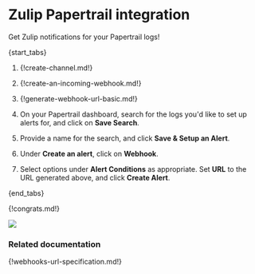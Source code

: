 # Zulip Papertrail integration

Get Zulip notifications for your Papertrail logs!

{start_tabs}

1. {!create-channel.md!}

1. {!create-an-incoming-webhook.md!}

1. {!generate-webhook-url-basic.md!}

1. On your Papertrail dashboard, search for the logs you'd like to set
   up alerts for, and click on **Save Search**.

1. Provide a name for the search, and click **Save & Setup an Alert**.

1. Under **Create an alert**, click on **Webhook**.

1. Select options under **Alert Conditions** as appropriate. Set **URL**
   to the URL generated above, and click **Create Alert**.

{end_tabs}

{!congrats.md!}

![](/static/images/integrations/papertrail/001.png)

### Related documentation

{!webhooks-url-specification.md!}
